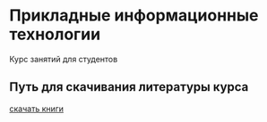 # Прикладные информационные технологии
Курс занятий для студентов

## Путь для скачивания литературы курса
[скачать книги](https://disk.yandex.ru/d/1AKAZ5dWSp20xQ)
